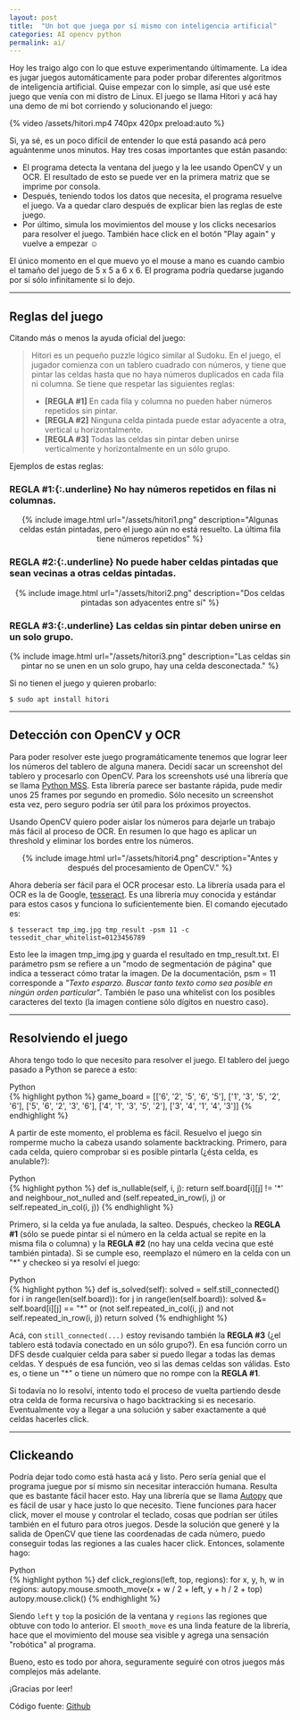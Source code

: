 ```yaml
---
layout: post
title:  "Un bot que juega por sí mismo con inteligencia artificial"
categories: AI opencv python
permalink: ai/
---
```


<!-- /_sass/minima/_layout -->

Hoy les traigo algo con lo que estuve experimentando últimamente. La idea es jugar juegos automáticamente para poder probar diferentes algoritmos de inteligencia artificial. Quise empezar con lo simple, así que usé este juego que venía con mi distro de Linux. El juego se llama Hitori y acá hay una demo de mi bot corriendo y solucionando el juego:

{% video /assets/hitori.mp4 740px 420px preload:auto  %}

Si, ya sé, es un poco difícil de entender lo que está pasando acá pero aguántenme unos minutos. Hay tres cosas importantes que están pasando:

  - El programa detecta la ventana del juego y la lee usando OpenCV y un OCR. El resultado de esto se puede ver en la primera matriz que se imprime por consola.
  - Después, teniendo todos los datos que necesita, el programa resuelve el juego. Va a quedar claro después de explicar bien las reglas de este juego.
  - Por último, simula los movimientos del mouse y los clicks necesarios para resolver el juego. También hace click en el botón "Play again" y vuelve a empezar ☺

El único momento en el que muevo yo el mouse a mano es cuando cambio el tamaño del juego de 5 x 5 a 6 x 6. El programa podría quedarse jugando por sí sólo infinitamente si lo dejo.

<hr>

## Reglas del juego

Citando más o menos la ayuda oficial del juego:

> Hitori es un pequeño puzzle lógico similar al Sudoku. En el juego, el jugador comienza con un tablero cuadrado con números, y tiene que pintar las celdas hasta que no haya números duplicados en cada fila ni columna. Se tiene que respetar las siguientes reglas:
> - **[REGLA \#1]** En cada fila y columna no pueden haber números repetidos sin pintar.
> - **[REGLA \#2]** Ninguna celda pintada puede estar adyacente a otra, vertical u horizontalmente.
> - **[REGLA \#3]** Todas las celdas sin pintar deben unirse verticalmente y horizontalmente en un sólo grupo.

Ejemplos de estas reglas:

###  **REGLA \#1:**{:.underline} No hay números repetidos en filas ni columnas.
<center>
{% include image.html url="/assets/hitori1.png" description="Algunas celdas están pintadas, pero el juego aún no está resuelto. La última fila tiene números repetidos" %}
</center>

### **REGLA \#2:**{:.underline} No puede haber celdas pintadas que sean vecinas a otras celdas pintadas.
<center>
{% include image.html url="/assets/hitori2.png" description="Dos celdas pintadas son adyacentes entre sí" %}
</center>


### **REGLA \#3:**{:.underline} Las celdas sin pintar deben unirse en un solo grupo.
<center>
{% include image.html url="/assets/hitori3.png" description="Las celdas sin pintar no se unen en un solo grupo, hay una celda desconectada." %}
</center>

Si no tienen el juego y quieren probarlo:

```$ sudo apt install hitori ```

<hr>

## Detección con OpenCV y OCR

Para poder resolver este juego programáticamente tenemos que lograr leer los números del tablero de alguna manera. Decidí sacar un screenshot del tablero y procesarlo con OpenCV. Para los screenshots usé una librería que se llama [Python MSS](https://github.com/BoboTiG/python-mss). Esta librería parece ser bastante rápida, pude medir unos 25 frames por segundo en promedio. Sólo necesito un screenshot esta vez, pero seguro podría ser útil para los próximos proyectos.

Usando OpenCV quiero poder aislar los números para dejarle un trabajo más fácil al proceso de OCR. En resumen lo que hago es aplicar un threshold y eliminar los bordes entre los números.

<center>
{% include image.html url="/assets/hitori4.png" description="Antes y después del procesamiento de OpenCV." %}
</center>

Ahora debería ser fácil para el OCR procesar esto. La librería usada para el OCR es la de Google, [tesseract](https://github.com/tesseract-ocr/tesseract). Es una librería muy conocida y estándar para estos casos y funciona lo suficientemente bien. El comando ejecutado es:

```$ tesseract tmp_img.jpg tmp_result -psm 11 -c tessedit_char_whitelist=0123456789```

Esto lee la imagen tmp_img.jpg y guarda el resultado en tmp_result.txt. El parámetro psm se refiere a un "modo de segmentación de página" que indica a tesseract cómo tratar la imagen. De la documentación, psm = 11 corresponde a _"Texto esparzo. Buscar tanto texto como sea posible en ningún orden particular"_.
También le paso una whitelist con los posibles caracteres del texto (la imagen contiene sólo dígitos en nuestro caso).

<hr>

## Resolviendo el juego

Ahora tengo todo lo que necesito para resolver el juego. El tablero del juego pasado a Python se parece a esto:

<div class="lang-name">Python</div>
{% highlight python %}
  game_board = [['6', '2', '5', '6', '5'],
                ['1', '3', '5', '2', '6'],
                ['5', '6', '2', '3', '6'],
                ['4', '1', '3', '5', '2'],
                ['3', '4', '1', '4', '3']]
{% endhighlight %}

A partir de este momento, el problema es fácil. Resuelvo el juego sin romperme mucho la cabeza usando solamente backtracking.
Primero, para cada celda, quiero comprobar si es posible pintarla (¿ésta celda, es anulable?):

<div class="lang-name">Python</div>
{% highlight python %}
    def is_nullable(self, i, j):
        return self.board[i][j] != '*' and
               neighbour_not_nulled and (self.repeated_in_row(i, j) or
                                         self.repeated_in_col(i, j))
{% endhighlight %}

Primero, si la celda ya fue anulada, la salteo. Después, checkeo la  **REGLA \#1** (sólo se puede pintar si el número en la celda actual se repite en la misma fila o columna) y la **REGLA \#2** (no hay una celda vecina que esté también pintada). Si se cumple eso, reemplazo el número en la celda con un "*" y checkeo si ya resolví el juego:

<div class="lang-name">Python</div>
{% highlight python %}
    def is_solved(self):
        solved = self.still_connected()
        for i in range(len(self.board)):
            for j in range(len(self.board)):
                solved &= self.board[i][j] == "*" or
                          (not self.repeated_in_col(i, j) and
                           not self.repeated_in_row(i, j))
        return solved
{% endhighlight %}

Acá, con `still_connected(...)` estoy revisando también la **REGLA \#3** (¿el tablero está todavía conectado en un sólo grupo?). En esa función corro un DFS desde cualquier celda para saber si puedo llegar a todas las demas celdas. Y después de esa función, veo si las demas celdas son válidas. Esto es, o tiene un "*" o tiene un número que no rompe con la **REGLA \#1**.

Si todavía no lo resolví, intento todo el proceso de vuelta partiendo desde otra celda de forma recursiva o hago backtracking si es necesario. Eventualmente voy a llegar a una solución y saber exactamente a qué celdas hacerles click.

<hr>

## Clickeando

Podría dejar todo como está hasta acá y listo. Pero sería genial que el programa juegue por sí mismo sin necesitar interacción humana. Resulta que es bastante fácil hacer esto. Hay una librería que se llama [Autopy](http://www.autopy.org/) que es fácil de usar y hace justo lo que necesito. Tiene funciones para hacer click, mover el mouse y controlar el teclado, cosas que podrían ser útiles también en el futuro para otros juegos.
Desde la solución que generé y la salida de OpenCV que tiene las coordenadas de cada número, puedo conseguir todas las regiones a las cuales hacer click. Entonces, solamente hago:

<div class="lang-name">Python</div>
{% highlight python %}
  def click_regions(left, top, regions):
      for x, y, h, w in regions:
          autopy.mouse.smooth_move(x + w / 2 + left, y + h / 2 + top)
          autopy.mouse.click()
{% endhighlight %}

Siendo `left` y `top` la posición de la ventana y `regions` las regiones que obtuve con todo lo anterior. El `smooth_move` es una linda feature de la librería, hace que el movimiento del mouse sea visible y agrega una sensación "robótica" al programa.

Bueno, esto es todo por ahora, seguramente seguiré con otros juegos más complejos más adelante.

¡Gracias por leer!

Código fuente: [Github](https://github.com/nicovaras/ia_experiments)
